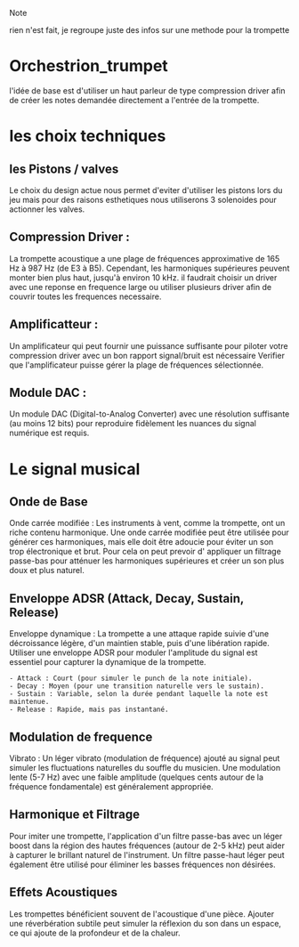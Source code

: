 > [!NOTE]
> rien n'est fait, je regroupe juste des infos sur une methode pour la trompette

# Orchestrion_trumpet
l'idée de base est d'utiliser un haut parleur de type compression driver afin de créer les notes demandée directement a l'entrée de la trompette.

# les choix techniques 

## les Pistons / valves
Le choix du design actue nous permet d'eviter d'utiliser les pistons lors du jeu mais pour des raisons esthetiques nous utiliserons 3 solenoides pour actionner les valves.

## Compression Driver :
La trompette acoustique a une plage de fréquences approximative de 165 Hz à 987 Hz (de E3 à B5). Cependant, les harmoniques supérieures peuvent monter bien plus haut, jusqu'à environ 10 kHz.
il faudrait choisir un driver avec une reponse en frequence large ou utiliser plusieurs driver afin de couvrir toutes les frequences necessaire.

## Amplificatteur :
Un amplificateur qui peut fournir une puissance suffisante pour piloter votre compression driver avec un bon rapport signal/bruit est nécessaire
Verifier que l'amplificateur puisse gérer la plage de fréquences sélectionnée.

## Module DAC :
Un module DAC (Digital-to-Analog Converter) avec une résolution suffisante (au moins 12 bits) pour reproduire fidèlement les nuances du signal numérique est requis.

# Le signal musical

  ##  Onde de Base 
    
Onde carrée modifiée : Les instruments à vent, comme la trompette, ont un riche contenu harmonique. Une onde carrée modifiée peut être utilisée pour générer ces harmoniques, mais elle doit être adoucie pour éviter un son trop électronique et brut. Pour cela on peut prevoir d' appliquer un filtrage passe-bas pour atténuer les harmoniques supérieures et créer un son plus doux et plus naturel.

  ## Enveloppe ADSR (Attack, Decay, Sustain, Release)
Enveloppe dynamique : La trompette a une attaque rapide suivie d'une décroissance légère, d'un maintien stable, puis d'une libération rapide. Utiliser une enveloppe ADSR pour moduler l'amplitude du signal est essentiel pour capturer la dynamique de la trompette.

    - Attack : Court (pour simuler le punch de la note initiale).
    - Decay : Moyen (pour une transition naturelle vers le sustain).
    - Sustain : Variable, selon la durée pendant laquelle la note est maintenue.
    - Release : Rapide, mais pas instantané.
    
  ## Modulation de frequence
Vibrato : Un léger vibrato (modulation de fréquence) ajouté au signal peut simuler les fluctuations naturelles du souffle du musicien. Une modulation lente (5-7 Hz) avec une faible amplitude (quelques cents autour de la fréquence fondamentale) est généralement appropriée.

  ## Harmonique et Filtrage
Pour imiter une trompette, l'application d'un filtre passe-bas avec un léger boost dans la région des hautes fréquences (autour de 2-5 kHz) peut aider à capturer le brillant naturel de l'instrument. Un filtre passe-haut léger peut également être utilisé pour éliminer les basses fréquences non désirées.

  ## Effets Acoustiques
  Les trompettes bénéficient souvent de l'acoustique d'une pièce. Ajouter une réverbération subtile peut simuler la réflexion du son dans un espace, ce qui ajoute de la profondeur et de la chaleur.

  
